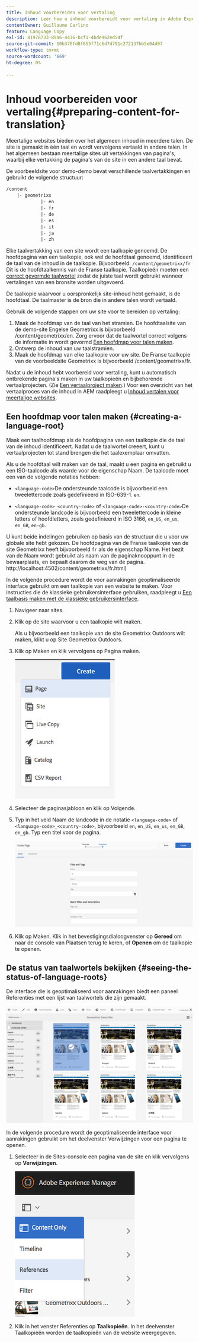 ```yaml
---
title: Inhoud voorbereiden voor vertaling
description: Leer hoe u inhoud voorbereidt voor vertaling in Adobe Experience Manager.
contentOwner: Guillaume Carlino
feature: Language Copy
exl-id: 81978733-89a6-4436-bcf1-4bde962ed54f
source-git-commit: 10b370fd8f855f71c6d7d791c272137bb5e04d97
workflow-type: tm+mt
source-wordcount: '669'
ht-degree: 0%

---
```


# Inhoud voorbereiden voor vertaling{#preparing-content-for-translation}

Meertalige websites bieden over het algemeen inhoud in meerdere talen. De site is gemaakt in één taal en wordt vervolgens vertaald in andere talen. In het algemeen bestaan meertalige sites uit vertakkingen van pagina&#39;s, waarbij elke vertakking de pagina&#39;s van de site in een andere taal bevat.

De voorbeeldsite voor demo-demo bevat verschillende taalvertakkingen en gebruikt de volgende structuur:

```xml
/content
    |- geometrixx
             |- en
             |- fr
             |- de
             |- es
             |- it
             |- ja
             |- zh
```

Elke taalvertakking van een site wordt een taalkopie genoemd. De hoofdpagina van een taalkopie, ook wel de hoofdtaal genoemd, identificeert de taal van de inhoud in de taalkopie. Bijvoorbeeld: `/content/geometrixx/fr` Dit is de hoofdtaalkennis van de Franse taalkopie. Taalkopieën moeten een [correct gevormde taalwortel](/help/sites-administering/tc-prep.md#creating-a-language-root) zodat de juiste taal wordt gebruikt wanneer vertalingen van een bronsite worden uitgevoerd.

De taalkopie waarvoor u oorspronkelijk site-inhoud hebt gemaakt, is de hoofdtaal. De taalmaster is de bron die in andere talen wordt vertaald.

Gebruik de volgende stappen om uw site voor te bereiden op vertaling:

1. Maak de hoofdmap van de taal van het stramien. De hoofdtaalsite van de demo-site Engelse Geometrixx is bijvoorbeeld /content/geometrixx/en. Zorg ervoor dat de taalwortel correct volgens de informatie in wordt gevormd [Een hoofdmap voor talen maken](/help/sites-administering/tc-prep.md#creating-a-language-root).
1. Ontwerp de inhoud van uw taalstramien.
1. Maak de hoofdmap van elke taalkopie voor uw site. De Franse taalkopie van de voorbeeldsite Geometrixx is bijvoorbeeld /content/geometrixx/fr.

Nadat u de inhoud hebt voorbereid voor vertaling, kunt u automatisch ontbrekende pagina&#39;s maken in uw taalkopieën en bijbehorende vertaalprojecten. (Zie [Een vertaalproject maken](/help/sites-administering/tc-manage.md).) Voor een overzicht van het vertaalproces van de inhoud in AEM raadpleegt u [Inhoud vertalen voor meertalige websites](/help/sites-administering/translation.md).

## Een hoofdmap voor talen maken {#creating-a-language-root}

Maak een taalhoofdmap als de hoofdpagina van een taalkopie die de taal van de inhoud identificeert. Nadat u de taalwortel creeert, kunt u vertaalprojecten tot stand brengen die het taalexemplaar omvatten.

Als u de hoofdtaal wilt maken van de taal, maakt u een pagina en gebruikt u een ISO-taalcode als waarde voor de eigenschap Naam. De taalcode moet een van de volgende notaties hebben:

* `<language-code>`De ondersteunde taalcode is bijvoorbeeld een tweelettercode zoals gedefinieerd in ISO-639-1. `en`.

* `<language-code>_<country-code>` of `<language-code>-<country-code>`De ondersteunde landcode is bijvoorbeeld een tweelettercode in kleine letters of hoofdletters, zoals gedefinieerd in ISO 3166, `en_US`, `en_us`, `en_GB`, `en-gb`.

U kunt beide indelingen gebruiken op basis van de structuur die u voor uw globale site hebt gekozen.  De hoofdpagina van de Franse taalkopie van de site Geometrixx heeft bijvoorbeeld `fr` als de eigenschap Name. Het bezit van de Naam wordt gebruikt als naam van de paginaknooppunt in de bewaarplaats, en bepaalt daarom de weg van de pagina. http://localhost:4502/content/geometrixx/fr.html)

In de volgende procedure wordt de voor aanrakingen geoptimaliseerde interface gebruikt om een taalkopie van een website te maken. Voor instructies die de klassieke gebruikersinterface gebruiken, raadpleegt u [Een taalbasis maken met de klassieke gebruikersinterface](/help/sites-administering/tc-lroot-classic.md).

1. Navigeer naar sites.
1. Klik op de site waarvoor u een taalkopie wilt maken.

   Als u bijvoorbeeld een taalkopie van de site Geometrixx Outdoors wilt maken, klikt u op Site Geometrixx Outdoors.

1. Klik op Maken en klik vervolgens op Pagina maken.

   ![chlimage_1-21](assets/chlimage_1-21a.png)

1. Selecteer de paginasjabloon en klik op Volgende.
1. Typ in het veld Naam de landcode in de notatie `<language-code>` of `<language-code>_<country-code>`, bijvoorbeeld `en`, `en_US`, `en_us`, `en_GB`, `en_gb`. Typ een titel voor de pagina.

   ![chlimage_1-22](assets/chlimage_1-22a.png)

1. Klik op Maken. Klik in het bevestigingsdialoogvenster op **Gereed** om naar de console van Plaatsen terug te keren, of **Openen** om de taalkopie te openen.

## De status van taalwortels bekijken {#seeing-the-status-of-language-roots}

De interface die is geoptimaliseerd voor aanrakingen biedt een paneel Referenties met een lijst van taalwortels die zijn gemaakt.

![chlimage_1-23](assets/chlimage_1-23a.png)

In de volgende procedure wordt de geoptimaliseerde interface voor aanrakingen gebruikt om het deelvenster Verwijzingen voor een pagina te openen.

1. Selecteer in de Sites-console een pagina van de site en klik vervolgens op **Verwijzingen**.

   ![chlimage_1-24](assets/chlimage_1-24a.png)

1. Klik in het venster Referenties op **Taalkopieën**. In het deelvenster Taalkopieën worden de taalkopieën van de website weergegeven.
